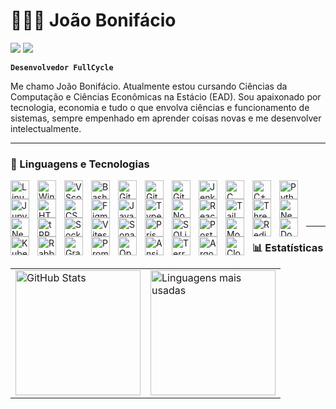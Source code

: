 # 👩🏻‍💻 João Bonifácio

<div> 
  <a href = "mailto:joaojunior.b22@gmail.com"><img src="https://img.shields.io/badge/-Gmail-%23333?style=for-the-badge&logo=gmail&logoColor=white" target="_blank"></a>
  <a href="https://www.linkedin.com/in/jo%C3%A3o-j%C3%BAnior-7499b6218/" target="_blank"><img src="https://img.shields.io/badge/-LinkedIn-%230077B5?style=for-the-badge&logo=linkedin&logoColor=white" target="_blank"></a> 
  
</div>

**`Desenvolvedor FullCycle`**

Me chamo João Bonifácio. Atualmente estou cursando Ciências da Computação e Ciências Econômicas na Estácio (EAD). Sou apaixonado por tecnologia, economia e tudo o que envolva ciências e funcionamento de sistemas, sempre empenhado em aprender coisas novas e me desenvolver intelectualmente.

---

### 🤖 Linguagens e Tecnologias

<img 
  align="left" 
  alt="Linux"
  title="Linux" 
  width="30px" 
  style="padding-right: 10px;" 
  src="https://cdn.jsdelivr.net/gh/devicons/devicon@latest/icons/linux/linux-original.svg" 
/>
<img 
  align="left" 
  alt="Windows"
  title="Windows" 
  width="30px" 
  style="padding-right: 10px;" 
  src="https://cdn.jsdelivr.net/gh/devicons/devicon@latest/icons/windows11/windows11-original.svg" 
/>
<img 
  align="left" 
  alt="VScode"
  title="VScode" 
  width="30px" 
  style="padding-right: 10px;" 
  src="https://cdn.jsdelivr.net/gh/devicons/devicon@latest/icons/vscode/vscode-original.svg" 
/>
<img 
  align="left" 
  alt="Bash"
  title="Bash" 
  width="30px" 
  style="padding-right: 10px;" 
  src="https://cdn.jsdelivr.net/gh/devicons/devicon@latest/icons/bash/bash-original.svg" 
/>
<img 
  align="left" 
  alt="Git" 
  title="Git"
  width="30px" 
  style="padding-right: 10px;" 
  src="https://cdn.jsdelivr.net/gh/devicons/devicon@latest/icons/git/git-original.svg" 
/>
<img 
  align="left" 
  alt="GitHub" 
  title="GitHub"
  width="30px" 
  style="padding-right: 10px;" 
  src="https://cdn.jsdelivr.net/gh/devicons/devicon@latest/icons/github/github-original.svg" 
/>
<img 
  align="left" 
  alt="GitHub-Actions" 
  title="GitHub-Actions"
  width="30px" 
  style="padding-right: 10px;" 
  src="https://cdn.jsdelivr.net/gh/devicons/devicon@latest/icons/githubactions/githubactions-original.svg" 
/>
<img 
  align="left" 
  alt="Jenkins" 
  title="Jenkins"
  width="30px" 
  style="padding-right: 10px;" 
  src="https://cdn.jsdelivr.net/gh/devicons/devicon@latest/icons/jenkins/jenkins-original.svg" 
/>
<img 
  align="left" 
  alt="C"
  title="C" 
  width="30px" 
  style="padding-right: 10px;" 
  src="https://cdn.jsdelivr.net/gh/devicons/devicon@latest/icons/c/c-original.svg" 
/>
<img 
  align="left" 
  alt="C++"
  title="C++" 
  width="30px" 
  style="padding-right: 10px;" 
  src="https://cdn.jsdelivr.net/gh/devicons/devicon@latest/icons/cplusplus/cplusplus-original.svg" 
/>
<img 
  align="left" 
  alt="Python" 
  title="Python"
  width="30px" 
  style="padding-right: 10px;" 
  src="https://cdn.jsdelivr.net/gh/devicons/devicon@latest/icons/python/python-original.svg" 
/>
<img 
  align="left" 
  alt="Jupyter" 
  title="Jupyter"
  width="30px" 
  style="padding-right: 10px;" 
  src="https://cdn.jsdelivr.net/gh/devicons/devicon@latest/icons/jupyter/jupyter-original.svg" 
/>
<img 
  align="left" 
  alt="HTML"
  title="HTML" 
  width="30px" 
  style="padding-right: 10px;" 
  src="https://cdn.jsdelivr.net/gh/devicons/devicon@latest/icons/html5/html5-original.svg" 
/>
<img 
  align="left" 
  alt="CSS" 
  title="CSS"
  width="30px" 
  style="padding-right: 10px;" 
  src="https://cdn.jsdelivr.net/gh/devicons/devicon@latest/icons/css3/css3-original.svg" 
/>
<img 
  align="left" 
  alt="Figma" 
  title="Figma"
  width="30px" 
  style="padding-right: 10px;" 
  src="https://cdn.jsdelivr.net/gh/devicons/devicon@latest/icons/figma/figma-original.svg" 
/>
<img 
  align="left" 
  alt="JavaScript" 
  title="JavaScript"
  width="30px" 
  style="padding-right: 10px;" 
  src="https://cdn.jsdelivr.net/gh/devicons/devicon@latest/icons/javascript/javascript-original.svg" 
/>
<img 
  align="left" 
  alt="TypeScript"
  title="TypeScript" 
  width="30px" 
  style="padding-right: 10px;" 
  src="https://cdn.jsdelivr.net/gh/devicons/devicon@latest/icons/typescript/typescript-original.svg" 
/>
<img 
  align="left" 
  alt="Node" 
  title="Node"
  width="30px" 
  style="padding-right: 10px;" 
  src="https://cdn.jsdelivr.net/gh/devicons/devicon@latest/icons/nodejs/nodejs-original.svg" 
/>
<img 
  align="left" 
  alt="React"
  title="React" 
  width="30px" 
  style="padding-right: 10px;" 
  src="https://cdn.jsdelivr.net/gh/devicons/devicon@latest/icons/react/react-original.svg" 
/>
<img 
  align="left" 
  alt="Tailwind" 
  title="Tailwind"
  width="30px" 
  style="padding-right: 10px;" 
  src="https://cdn.jsdelivr.net/gh/devicons/devicon@latest/icons/tailwindcss/tailwindcss-original.svg" 
/>
<img 
  align="left" 
  alt="ThreeJS" 
  title="ThreeJS"
  width="30px" 
  style="padding-right: 10px;" 
  src="https://cdn.jsdelivr.net/gh/devicons/devicon@latest/icons/threejs/threejs-original.svg" 
/>
<img
  align="left" 
  alt="Next" 
  title="Next"
  width="30px" 
  style="padding-right: 10px;" 
  src="https://cdn.jsdelivr.net/gh/devicons/devicon@latest/icons/nextjs/nextjs-original.svg" 
/>
<img
  align="left" 
  alt="Nest" 
  title="Nest"
  width="30px" 
  style="padding-right: 10px;" 
  src="https://cdn.jsdelivr.net/gh/devicons/devicon@latest/icons/nestjs/nestjs-original.svg" 
/>
<img
  align="left" 
  alt="tRPC" 
  title="tRPC"
  width="30px" 
  style="padding-right: 10px;" 
  src="https://cdn.jsdelivr.net/gh/devicons/devicon@latest/icons/trpc/trpc-original.svg" 
/>
<img
  align="left" 
  alt="SocketIO" 
  title="SocketIO"
  width="30px" 
  style="padding-right: 10px;" 
  src="https://cdn.jsdelivr.net/gh/devicons/devicon@latest/icons/socketio/socketio-original.svg" 
/>
<img
  align="left" 
  alt="Vitest" 
  title="Vitest"
  width="30px" 
  style="padding-right: 10px;" 
  src="https://cdn.jsdelivr.net/gh/devicons/devicon@latest/icons/vitest/vitest-original.svg" 
/>
<img
  align="left" 
  alt="Sonarqube" 
  title="Sonarqube"
  width="30px" 
  style="padding-right: 10px;" 
  src="https://cdn.jsdelivr.net/gh/devicons/devicon@latest/icons/sonarqube/sonarqube-original.svg" 
/>
<img 
  align="left" 
  alt="Prisma"
  title="Prisma" 
  width="30px" 
  style="padding-right: 10px;" 
  src="https://cdn.jsdelivr.net/gh/devicons/devicon@latest/icons/prisma/prisma-original.svg" 
/>
<img 
  align="left" 
  alt="SQLite"
  title="SQLite" 
  width="30px" 
  style="padding-right: 10px;" 
  src="https://cdn.jsdelivr.net/gh/devicons/devicon@latest/icons/sqlite/sqlite-original.svg" 
/>
<img 
  align="left" 
  alt="Postgresql"
  title="Postgresql" 
  width="30px" 
  style="padding-right: 10px;" 
  src="https://cdn.jsdelivr.net/gh/devicons/devicon@latest/icons/postgresql/postgresql-original.svg" 
/>
<img 
  align="left" 
  alt="Mongodb"
  title="Mongodb" 
  width="30px" 
  style="padding-right: 10px;" 
  src="https://cdn.jsdelivr.net/gh/devicons/devicon@latest/icons/mongodb/mongodb-original.svg" 
/>
<img 
  align="left" 
  alt="Redis"
  title="Redis" 
  width="30px" 
  style="padding-right: 10px;" 
  src="https://cdn.jsdelivr.net/gh/devicons/devicon@latest/icons/redis/redis-original.svg" 
/>
<img 
  align="left" 
  alt="Docker"
  title="Docker" 
  width="30px" 
  style="padding-right: 10px;" 
  src="https://cdn.jsdelivr.net/gh/devicons/devicon@latest/icons/docker/docker-original.svg" 
/>
<img 
  align="left" 
  alt="Kubernetes"
  title="Kubernetes" 
  width="30px" 
  style="padding-right: 10px;" 
  src="https://cdn.jsdelivr.net/gh/devicons/devicon@latest/icons/kubernetes/kubernetes-original.svg" 
/>
<img 
  align="left" 
  alt="RabbitMQ"
  title="RabbitMQ" 
  width="30px" 
  style="padding-right: 10px;" 
  src="https://cdn.jsdelivr.net/gh/devicons/devicon@latest/icons/rabbitmq/rabbitmq-original.svg" 
/>
<img 
  align="left" 
  alt="Grafana"
  title="Grafana" 
  width="30px" 
  style="padding-right: 10px;" 
  src="https://cdn.jsdelivr.net/gh/devicons/devicon@latest/icons/grafana/grafana-original.svg" 
/>
<img 
  align="left" 
  alt="Prometheus"
  title="Prometheus" 
  width="30px" 
  style="padding-right: 10px;" 
  src="https://cdn.jsdelivr.net/gh/devicons/devicon@latest/icons/prometheus/prometheus-original.svg" 
/>
<img 
  align="left" 
  alt="Opentelemetry"
  title="Opentelemetry" 
  width="30px" 
  style="padding-right: 10px;" 
  src="https://cdn.jsdelivr.net/gh/devicons/devicon@latest/icons/opentelemetry/opentelemetry-original.svg" 
/>
<img 
  align="left" 
  alt="Ansible"
  title="Ansible" 
  width="30px" 
  style="padding-right: 10px;" 
  src="https://cdn.jsdelivr.net/gh/devicons/devicon@latest/icons/opentelemetry/opentelemetry-original.svg" 
/>
<img 
  align="left" 
  alt="Terraform"
  title="Terraform" 
  width="30px" 
  style="padding-right: 10px;" 
  src="https://cdn.jsdelivr.net/gh/devicons/devicon@latest/icons/terraform/terraform-original.svg" 
/>
<img 
  align="left" 
  alt="Argocd"
  title="Argocd" 
  width="30px" 
  style="padding-right: 10px;" 
  src="https://cdn.jsdelivr.net/gh/devicons/devicon@latest/icons/argocd/argocd-original.svg" 
/>
<img 
  align="left" 
  alt="Cloudflare"
  title="Cloudflare" 
  width="30px" 
  style="padding-right: 10px;" 
  src="https://cdn.jsdelivr.net/gh/devicons/devicon@latest/icons/cloudflare/cloudflare-original.svg" 
/>

<br/>
<br/>

# 
---
### 📊 Estatísticas

<table align="center">
  <tr>
    <td>
      <img 
        alt="GitHub Stats" 
        height="200" 
        src="https://github-readme-stats.vercel.app/api?username=Joao-Bonifacio&show_icons=true&theme=tokyonight&include_all_commits=true&locale=pt-br" 
      />
    </td>
    <td>
      <img 
        alt="Linguagens mais usadas" 
        height="200" 
        src="https://github-readme-stats.vercel.app/api/top-langs/?username=Joao-Bonifacio&theme=tokyonight&layout=compact&custom_title=Tecnologias&langs_count=9" 
      />
    </td>
  </tr>
</table>
